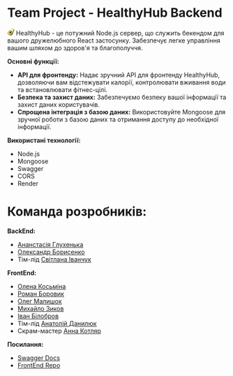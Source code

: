 # Team Project - HealthyHub Backend


![HealthyHub Logo](public/logo.png) HealthyHub - це потужний Node.js сервер, що служить бекендом для вашого дружелюбного React застосунку. Забезпечує легке управління вашим шляхом до здоров'я та благополуччя.


**Основні функції:**

- **API для фронтенду:** Надає зручний API для фронтенду HealthyHub, дозволяючи вам відстежувати калорії, контролювати вживання води та встановлювати фітнес-цілі.
- **Безпека та захист даних:** Забезпечуємо безпеку вашої інформації та захист даних користувачів.
- **Спрощена інтеграція з базою даних:** Використовуйте Mongoose для зручної роботи з базою даних та отримання доступу до необхідної інформації.


**Використані технології:**

- Node.js
- Mongoose
- Swagger
- CORS
- Render


# Команда розробників:

**BackEnd:**
- [Ананстасія Глухенька](https://github.com/Hlukhenka)
- [Олександр Борисенко](https://github.com/allborysenko)
- Тім-лід [Світлана Іванчук](https://github.com/Svitlana-Ivanchuk)

**FrontEnd:**
- [Олена Косьміна](https://github.com/KosminaOlena)
- [Роман Боровик](https://github.com/BorovChe)
- [Олег Малишок](https://github.com/OlegMalyshok)
- [Михайло Зиков](https://github.com/Rhilim)
- [Іван Білобров](https://github.com/ivanbilobrov07)
- Тім-лід [Анатолій Данилюк](https://github.com/Ne1rem)
- Скрам-мастер [Анна Котляр](https://github.com/AnnaKotl)


**Посилання:**

- [Swagger Docs](https://food-diary-backend-kr1b.onrender.com/api-docs/)
- [FrontEnd Repo](https://github.com/Ne1rem/food_diary?tab=readme-ov-file)